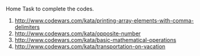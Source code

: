 Home Task to complete the codes.

1. http://www.codewars.com/kata/printing-array-elements-with-comma-delimiters
2. http://www.codewars.com/kata/opposite-number
3. http://www.codewars.com/kata/basic-mathematical-operations
4. http://www.codewars.com/kata/transportation-on-vacation